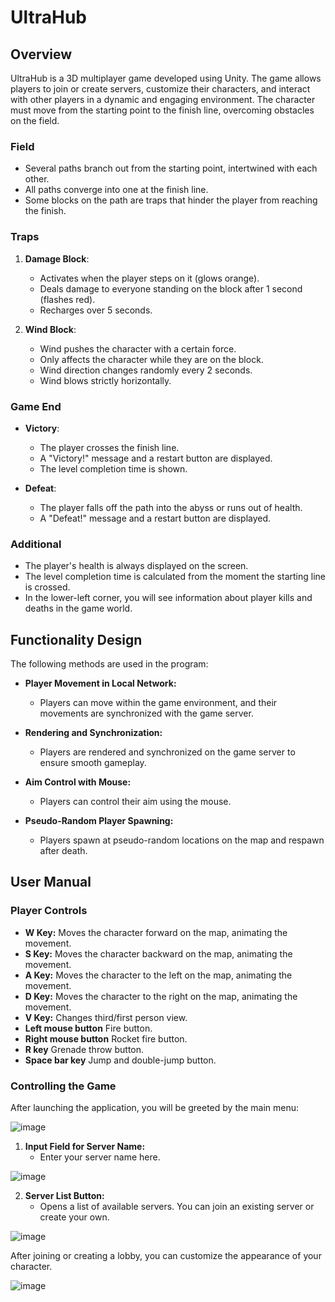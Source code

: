 # UltraHub

## Overview

UltraHub is a 3D multiplayer game developed using Unity. The game allows players to join or create servers, customize their characters, and interact with other players in a dynamic and engaging environment.
The character must move from the starting point to the finish line, overcoming obstacles on the field.

### Field

- Several paths branch out from the starting point, intertwined with each other.
- All paths converge into one at the finish line.
- Some blocks on the path are traps that hinder the player from reaching the finish.

### Traps

1. **Damage Block**:
   - Activates when the player steps on it (glows orange).
   - Deals damage to everyone standing on the block after 1 second (flashes red).
   - Recharges over 5 seconds.

2. **Wind Block**:
   - Wind pushes the character with a certain force.
   - Only affects the character while they are on the block.
   - Wind direction changes randomly every 2 seconds.
   - Wind blows strictly horizontally.

### Game End

- **Victory**:
  - The player crosses the finish line.
  - A "Victory!" message and a restart button are displayed.
  - The level completion time is shown.

- **Defeat**:
  - The player falls off the path into the abyss or runs out of health.
  - A "Defeat!" message and a restart button are displayed.

### Additional

- The player's health is always displayed on the screen.
- The level completion time is calculated from the moment the starting line is crossed.
- In the lower-left corner, you will see information about player kills and deaths in the game world.

## Functionality Design

The following methods are used in the program:

- **Player Movement in Local Network:**
  - Players can move within the game environment, and their movements are synchronized with the game server.

- **Rendering and Synchronization:**
  - Players are rendered and synchronized on the game server to ensure smooth gameplay.

- **Aim Control with Mouse:**
  - Players can control their aim using the mouse.

- **Pseudo-Random Player Spawning:**
  - Players spawn at pseudo-random locations on the map and respawn after death.

## User Manual
### Player Controls

- **W Key:** Moves the character forward on the map, animating the movement.
- **S Key:** Moves the character backward on the map, animating the movement.
- **A Key:** Moves the character to the left on the map, animating the movement.
- **D Key:** Moves the character to the right on the map, animating the movement.
- **V Key:** Changes third/first person view.
- **Left mouse button** Fire button.
- **Right mouse button** Rocket fire button.
- **R key** Grenade throw button.
- **Space bar key** Jump and double-jump button.

### Controlling the Game

After launching the application, you will be greeted by the main menu:

![image](https://github.com/user-attachments/assets/3a45114b-6c19-4616-abed-f4ceeb4608fb)

1. **Input Field for Server Name:**
   - Enter your server name here.

![image](https://github.com/user-attachments/assets/3d4b05ba-bd80-4f04-a445-b3e2c93e5361)

2. **Server List Button:**
   - Opens a list of available servers. You can join an existing server or create your own.

![image](https://github.com/user-attachments/assets/c165a6ed-e0fd-45fc-9cff-171935321e6f)

After joining or creating a lobby, you can customize the appearance of your character.

![image](https://github.com/user-attachments/assets/4c5de0a6-d4bd-425f-a0c4-93b74d472fd6)

